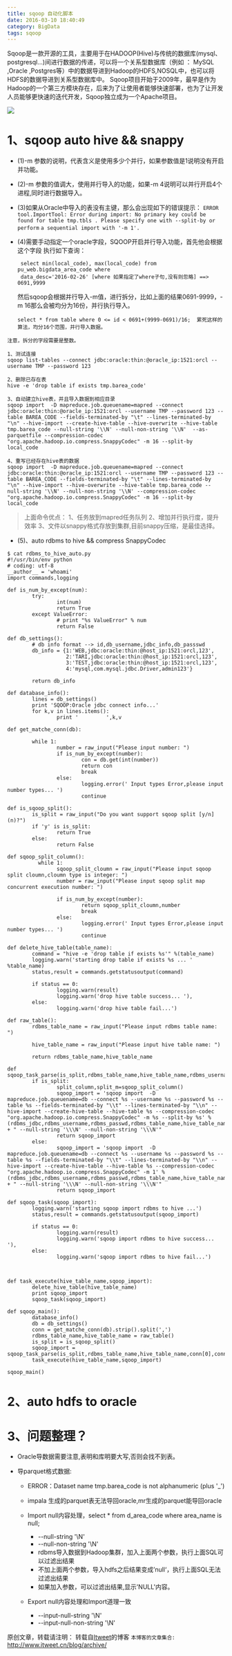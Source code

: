 ```yaml
---
title: sqoop 自动化脚本
date: 2016-03-10 18:40:49
category: BigData
tags: sqoop
---
```

Sqoop是一款开源的工具，主要用于在HADOOP(Hive)与传统的数据库(mysql、postgresql...)间进行数据的传递，可以将一个关系型数据库（例如 ： MySQL ,Oracle ,Postgres等）中的数据导进到Hadoop的HDFS,NOSQL中，也可以将HDFS的数据导进到关系型数据库中。
Sqoop项目开始于2009年，最早是作为Hadoop的一个第三方模块存在，后来为了让使用者能够快速部署，也为了让开发人员能够更快速的迭代开发，Sqoop独立成为一个Apache项目。

![](https://www.itweet.cn/screenshots/sqoop-rdbms.gif)

# 1、sqoop auto hive && snappy 

* (1)-m 参数的说明，代表含义是使用多少个并行，如果参数值是1说明没有开启并功能。

* (2)-m 参数的值调大，使用并行导入的功能，如果-m 4说明可以并行开启4个进程,同时进行数据导入。

* (3)如果从Oracle中导入的表没有主键，那么会出现如下的错误提示：
     `ERROR tool.ImportTool: Error during import: No primary key could be `
     `found for table tmp.tbls . Please specify one with --split-by or perform`
     `a sequential import with '-m 1'.`

* (4)需要手动指定一个oracle字段，SQOOP开启并行导入功能，首先他会根据这个字段
   执行如下查询：
  ``` 
   select min(local_code), max(local_code) from pu_web.bigdata_area_code where
   data_desc='2016-02-26' [where 如果指定了where子句,没有则忽略] ==> 0691,9999
  ```

  然后sqoop会根据并行导入-m值，进行拆分，比如上面的结果0691-9999，-m 16那么会被均分为16份，并行执行导入。
  ```
  select * from table where 0 <= id < 0691+(9999-0691)/16;  累死这样的算法，均分16个范围，并行导入数据。
  ```

`注意，拆分的字段需要是整数。`

```
1、测试连接
sqoop list-tables --connect jdbc:oracle:thin:@oracle_ip:1521:orcl --username TMP --password 123

2、删除已存在表
hive -e 'drop table if exists tmp.barea_code'

3、自动建立hive表，并且导入数据到相应目录
sqoop import  -D mapreduce.job.queuename=mapred --connect jdbc:oracle:thin:@oracle_ip:1521:orcl --username TMP --password 123 --table BAREA_CODE --fields-terminated-by "\t" --lines-terminated-by "\n" --hive-import --create-hive-table --hive-overwrite --hive-table tmp.barea_code --null-string '\\N' --null-non-string '\\N'  --as-parquetfile --compression-codec "org.apache.hadoop.io.compress.SnappyCodec" -m 16 --split-by local_code

4、重写已经存在hive表的数据
sqoop import  -D mapreduce.job.queuename=mapred --connect jdbc:oracle:thin:@oracle_ip:1521:orcl --username TMP --password 123 --table BAREA_CODE --fields-terminated-by "\t" --lines-terminated-by "\n" --hive-import --hive-overwrite --hive-table tmp.barea_code --null-string '\\N' --null-non-string '\\N' --compression-codec "org.apache.hadoop.io.compress.SnappyCodec" -m 16 --split-by local_code
```

> 上面命令优点：
>   1、任务放到mapred任务队列
>   2、增加并行执行度，提升效率
>   3、文件以snappy格式存放到集群,目前snappy压缩，是最佳选择。

* (5)、auto rdbms to hive && compress SnappyCodec
```
$ cat rdbms_to_hive_auto.py 
#!/usr/bin/env python
# coding: utf-8
__author__ = 'whoami'
import commands,logging

def is_num_by_except(num):
        try:
                int(num)
                return True
        except ValueError:
                # print "%s ValueError" % num
                return False

def db_settings():
        # db info format --> id,db_username,jdbc_info,db_passswd
        db_info = {1:'WEB,jdbc:oracle:thin:@host_ip:1521:orcl,123', 
                   2:'TARI,jdbc:oracle:thin:@host_ip:1521:orcl,123',
                   3:'TEST,jdbc:oracle:thin:@host_ip:1521:orcl,123',
                   4:'mysql,com.mysql.jdbc.Driver,admin123'}

        return db_info

def database_info():
        lines = db_settings()
        print 'SQOOP:Oracle jdbc connect info...'
        for k,v in lines.items():
                print '         ',k,v

def get_matche_conn(db):

        while 1:
                number = raw_input("Please input number: ")
                if is_num_by_except(number):
                        con = db.get(int(number))
                        return con
                        break
                else:
                        logging.error(' Input types Error,please input number types... ')
                        continue

def is_sqoop_split():
        is_split = raw_input("Do you want support sqoop split [y/n] (n)?")
        if 'y' is is_split:
                return True
        else:
                return False

def sqoop_split_column():
          while 1:
                sqoop_split_cloumn = raw_input("Please input sqoop split cloumn,cloumn type is integer: ")
                number = raw_input("Please input sqoop split map concurrent execution number: ")
                
                if is_num_by_except(number):
                        return sqoop_split_cloumn,number
                        break
                else:
                        logging.error(' Input types Error,please input number types... ')
                        continue

def delete_hive_table(table_name):
        command = "hive -e 'drop table if exists %s'" %(table_name)
        logging.warn('starting drop table if exists %s ... ' %table_name)
        status,result = commands.getstatusoutput(command)

        if status == 0:
                logging.warn(result)
                logging.warn('drop hive table success... '),
        else:
                logging.warn('drop hive table fail...')

def raw_table():
        rdbms_table_name = raw_input("Please input rdbms table name: ")

        hive_table_name = raw_input("Please input hive table name: ")

        return rdbms_table_name,hive_table_name

def sqoop_task_parse(is_split,rdbms_table_name,hive_table_name,rdbms_username,rdbms_jdbc,rdbms_passwd):
        if is_split:
                split_column,split_m=sqoop_split_column()
                sqoop_import = 'sqoop import  -D mapreduce.job.queuename=db --connect %s --username %s --password %s --table %s --fields-terminated-by "\\t" --lines-terminated-by "\\n" --hive-import --create-hive-table --hive-table %s --compression-codec "org.apache.hadoop.io.compress.SnappyCodec" -m %s --split-by %s' %(rdbms_jdbc,rdbms_username,rdbms_passwd,rdbms_table_name,hive_table_name,split_m,split_column) + " --null-string '\\\N' --null-non-string '\\\N'"
                return sqoop_import
        else:
                sqoop_import = 'sqoop import  -D mapreduce.job.queuename=db --connect %s --username %s --password %s --table %s --fields-terminated-by "\\t" --lines-terminated-by "\\n" --hive-import --create-hive-table --hive-table %s --compression-codec "org.apache.hadoop.io.compress.SnappyCodec" -m 1' %(rdbms_jdbc,rdbms_username,rdbms_passwd,rdbms_table_name,hive_table_name) + " --null-string '\\\N' --null-non-string '\\\N'"
                return sqoop_import

def sqoop_task(sqoop_import):
        logging.warn('starting sqoop import rdbms to hive ...')
        status,result = commands.getstatusoutput(sqoop_import)

        if status == 0:
                logging.warn(result)
                logging.warn('sqoop import rdbms to hive success... '),
        else:
                logging.warn('sqoop import rdbms to hive fail...')



def task_execute(hive_table_name,sqoop_import):
        delete_hive_table(hive_table_name)
        print sqoop_import
        sqoop_task(sqoop_import)

def sqoop_main():
        database_info()
        db = db_settings()
        conn = get_matche_conn(db).strip().split(',')
        rdbms_table_name,hive_table_name = raw_table()
        is_split = is_sqoop_split() 
        sqoop_import = sqoop_task_parse(is_split,rdbms_table_name,hive_table_name,conn[0],conn[1],conn[2])
        task_execute(hive_table_name,sqoop_import)

sqoop_main()
```

# 2、auto hdfs to oracle


# 3、问题整理？
  
  * Oracle导数据需要注意,表明和库明要大写,否则会找不到表。
  
  * 导parquet格式数据:
    - ERROR：Dataset name tmp.barea_code is not alphanumeric (plus '_')
    
    - impala 生成的parquet表无法导回oracle,mr生成的parquet能导回oracle
    
    - Import null内容处理，select * from d_area_code where area_name is null;
      + --null-string '\\N'
      + --null-non-string '\\N'
      + rdbms导入数据到Hadoop集群，加入上面两个参数，执行上面SQL可以过滤出结果
      + 不加上面两个参数，导入hdfs之后结果变成’null‘，执行上面SQL无法过滤出结果
      + 如果加入参数，可以过滤出结果,显示'NULL'内容。
    
    - Export null内容处理和Import道理一致
      + --input-null-string '\\N'
      + --input-null-non-string '\\N'



原创文章，转载请注明： 转载自[Itweet](http://www.itweet.cn)的博客
`本博客的文章集合:` http://www.itweet.cn/blog/archive/
